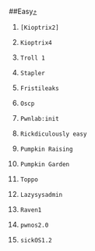 ##Easy[⤴](#table-of-contents)
 1. 	[Kioptrix2]
 2. 	Kioptrix4
 3. 	Troll 1
 4. 	Stapler
 5. 	Fristileaks
 6. 	Oscp
 7. 	Pwnlab:init
 8. 	Rickdiculously easy
 9. 	Pumpkin Raising
10. 	Pumpkin Garden
11. 	Toppo
12. 	Lazysysadmin
13. 	Raven1
14. 	pwnos2.0
15. 	sickOS1.2
